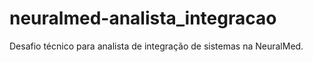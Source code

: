 # neuralmed-analista_integracao
Desafio técnico para analista de integração de sistemas na NeuralMed.
